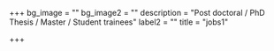+++
bg_image = ""
bg_image2 = ""
description = "Post doctoral / PhD Thesis / Master / Student trainees"
label2 = ""
title = "jobs1"

+++
